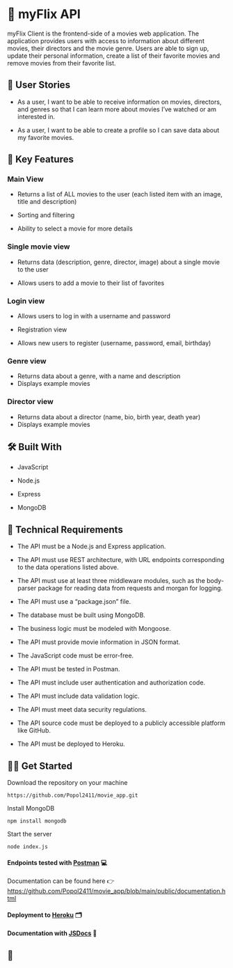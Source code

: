 # :seedling: myFlix API

myFlix Client is the frontend-side of a movies web application. The application provides users with access to information about different movies, their directors and the movie genre. Users are able to sign up, update their personal information, create a list of their favorite movies and remove movies from their favorite list.

## :speech_balloon: User Stories

- As a user, I want to be able to receive information on movies, directors, and genres so that I can learn more about movies I’ve watched or am interested in.  

- As a user, I want to be able to create a profile so I can save data about my favorite movies.

## :key: Key Features 

### Main View

- Returns a list of ALL movies to the user (each listed item with an image, title and description)

- Sorting and filtering

- Ability to select a movie for more details

### Single movie view

- Returns data (description, genre, director, image) about a single movie to the user

- Allows users to add a movie to their list of favorites

### Login view

- Allows users to log in with a username and password

- Registration view

- Allows new users to register (username, password, email, birthday)

### Genre view

- Returns data about a genre, with a name and description
- Displays example movies

### Director view

- Returns data about a director (name, bio, birth year, death year)
- Displays example movies

## :hammer_and_wrench: Built With 

- JavaScript

- Node.js

- Express

- MongoDB

## :page_with_curl: Technical Requirements

- The API must be a Node.js and Express application.  

- The API must use REST architecture, with URL endpoints corresponding to the data operations listed above. 

- The API must use at least three middleware modules, such as the body-parser package for reading data from requests and morgan for logging.

- The API must use a “package.json” file. 

- The database must be built using MongoDB.  

- The business logic must be modeled with Mongoose.  

- The API must provide movie information in JSON format.  

- The JavaScript code must be error-free.   

- The API must be tested in Postman.  

- The API must include user authentication and authorization code.  

- The API must include data validation logic.  

- The API must meet data security regulations.  

- The API source code must be deployed to a publicly accessible platform like GitHub.  

- The API must be deployed to Heroku.

## :man_technologist: Get Started

Download the repository on your machine 
```
https://github.com/Popol2411/movie_app.git
```
Install MongoDB
```
npm install mongodb
```
Start the server
```
node index.js
```
#### Endpoints tested with [Postman](https://www.postman.com/) :computer:

Documentation can be found here :point_right: https://github.com/Popol2411/movie_app/blob/main/public/documentation.html

#### Deployment to [Heroku](https://www.heroku.com/) :card_index_dividers: 

#### Documentation with [JSDocs](https://jsdoc.app/) :memo:

## :rocket:
